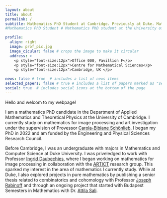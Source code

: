 ```yaml
---
layout: about
title: about
permalink: /
subtitle: Mathematics PhD Student at Cambridge. Previously at Duke. Mathematics for <a href='http://www.damtp.cam.ac.uk/research/cia/cambridge-image-analysis'>image processing</a> and <a href='https://art-ict.github.io/artict/home.html'>art</a>. <br />
#Mathematics PhD Student # Mathematics PhD student at the University of Cambridge. #<a href='#'>Affiliations</a>. Address. Contacts. Moto. Etc.

profile:
  align: right
  image: prof_pic.jpg
  image_cicular: false # crops the image to make it circular
  address: >
    <p style="font-size:12px">Office 000, Pavillion F</p>
    <p style="font-size:12px">Centre for Mathematical Sciences</p>
    <p style="font-size:12px">Cambridge, UK </p>

news: false # true  # includes a list of news items
selected_papers: false # true # includes a list of papers marked as "selected={true}"
social: true  # includes social icons at the bottom of the page
---
```

Hello and welcom to my webpage!

I am a mathematics PhD candidate in the Department of Applied Mathematics and Theoretical Physics at the University of Cambridge. I currently study on mathematics for image processing and art investigation under the supervision of Provessor [Carola-Bibiane Schönlieb](https://www.damtp.cam.ac.uk/user/cbs31/Home.html). I began my PhD in 2022 and am funded by the Engineering and Physical Sciences Research Council.

Before Cambridge, I was an undergraduate with majors in Mathematics and Computer Science at Duke University. I was priveledged to work with Professor [Ingrid Daubechies](https://scholars.duke.edu/person/ingrid.daubechies), where I began working on mathematics for image processing in collaboration with the [ARTICT](https://art-ict.github.io/artict/home.html) research group. This sparked my interest in the area of mathematics I currently study. While at Duke, I also explored projects in pure mathematics by publishing a senior thesis related to combinatorics and cohomology with Professor [Joseph Rabinoff](https://services.math.duke.edu/~jdr/) and through an ongoing project that started with Budapest Semesters in Mathematics with Dr. [Attila Sali](https://www.researchgate.net/profile/Attila-Sali).

